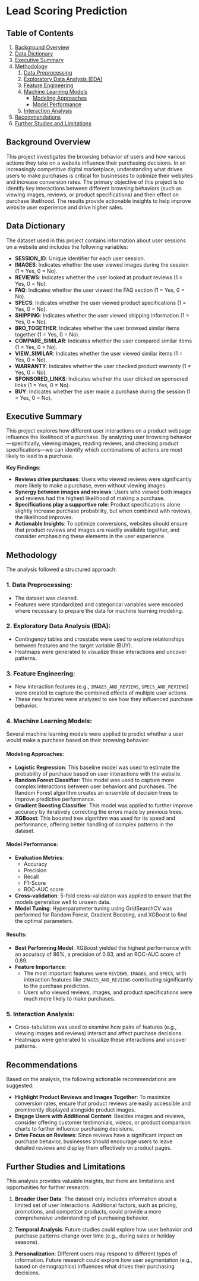 # Lead Scoring Prediction

## Table of Contents
1. [Background Overview](#background-overview)
2. [Data Dictionary](#data-dictionary)
3. [Executive Summary](#executive-summary)
4. [Methodology](#methodology)
   1. [Data Preprocessing](#1-data-preprocessing)
   2. [Exploratory Data Analysis (EDA)](#2-exploratory-data-analysis-eda)
   3. [Feature Engineering](#3-feature-engineering)
   4. [Machine Learning Models](#4-machine-learning-models)
      - [Modeling Approaches](#modeling-approaches)
      - [Model Performance](#model-performance)
   5. [Interaction Analysis](#5-interaction-analysis)
5. [Recommendations](#recommendations)
6. [Further Studies and Limitations](#further-studies-and-limitations)

## Background Overview

This project investigates the browsing behavior of users and how various actions they take on a website influence their purchasing decisions. In an increasingly competitive digital marketplace, understanding what drives users to make purchases is critical for businesses to optimize their websites and increase conversion rates. The primary objective of this project is to identify key interactions between different browsing behaviors (such as viewing images, reviews, or product specifications) and their effect on purchase likelihood. The results provide actionable insights to help improve website user experience and drive higher sales.

## Data Dictionary

The dataset used in this project contains information about user sessions on a website and includes the following variables:

- **SESSION_ID**: Unique identifier for each user session.
- **IMAGES**: Indicates whether the user viewed images during the session (1 = Yes, 0 = No).
- **REVIEWS**: Indicates whether the user looked at product reviews (1 = Yes, 0 = No).
- **FAQ**: Indicates whether the user viewed the FAQ section (1 = Yes, 0 = No).
- **SPECS**: Indicates whether the user viewed product specifications (1 = Yes, 0 = No).
- **SHIPPING**: Indicates whether the user viewed shipping information (1 = Yes, 0 = No).
- **BRO_TOGETHER**: Indicates whether the user browsed similar items together (1 = Yes, 0 = No).
- **COMPARE_SIMILAR**: Indicates whether the user compared similar items (1 = Yes, 0 = No).
- **VIEW_SIMILAR**: Indicates whether the user viewed similar items (1 = Yes, 0 = No).
- **WARRANTY**: Indicates whether the user checked product warranty (1 = Yes, 0 = No).
- **SPONSORED_LINKS**: Indicates whether the user clicked on sponsored links (1 = Yes, 0 = No).
- **BUY**: Indicates whether the user made a purchase during the session (1 = Yes, 0 = No).

## Executive Summary

This project explores how different user interactions on a product webpage influence the likelihood of a purchase. By analyzing user browsing behavior—specifically, viewing images, reading reviews, and checking product specifications—we can identify which combinations of actions are most likely to lead to a purchase. 

**Key Findings**:
- **Reviews drive purchases**: Users who viewed reviews were significantly more likely to make a purchase, even without viewing images.
- **Synergy between images and reviews**: Users who viewed both images and reviews had the highest likelihood of making a purchase.
- **Specifications play a supportive role**: Product specifications alone slightly increase purchase probability, but when combined with reviews, the likelihood improves.
- **Actionable Insights**: To optimize conversions, websites should ensure that product reviews and images are readily available together, and consider emphasizing these elements in the user experience.

## Methodology

The analysis followed a structured approach:

### 1. **Data Preprocessing**:
   - The dataset was cleaned.
   - Features were standardized and categorical variables were encoded where necessary to prepare the data for machine learning modeling.

### 2. **Exploratory Data Analysis (EDA)**:
   - Contingency tables and crosstabs were used to explore relationships between features and the target variable (BUY).
   - Heatmaps were generated to visualize these interactions and uncover patterns.

### 3. **Feature Engineering**:
   - New interaction features (e.g., `IMAGES_AND_REVIEWS`, `SPECS_AND_REVIEWS`) were created to capture the combined effects of multiple user actions.
   - These new features were analyzed to see how they influenced purchase behavior.

### 4. **Machine Learning Models**:

   Several machine learning models were applied to predict whether a user would make a purchase based on their browsing behavior:

   #### **Modeling Approaches**:
   - **Logistic Regression**: This baseline model was used to estimate the probability of purchase based on user interactions with the website.
   - **Random Forest Classifier**: This model was used to capture more complex interactions between user behaviors and purchases. The Random Forest algorithm creates an ensemble of decision trees to improve predictive performance.
   - **Gradient Boosting Classifier**: This model was applied to further improve accuracy by iteratively correcting the errors made by previous trees.
   - **XGBoost**: This boosted tree algorithm was used for its speed and performance, offering better handling of complex patterns in the dataset.

   #### **Model Performance**:
   - **Evaluation Metrics**: 
     - Accuracy
     - Precision
     - Recall
     - F1-Score
     - ROC-AUC score
   - **Cross-validation**: 5-fold cross-validation was applied to ensure that the models generalize well to unseen data.
   - **Model Tuning**: Hyperparameter tuning using GridSearchCV was performed for Random Forest, Gradient Boosting, and XGBoost to find the optimal parameters.
   
   #### **Results**:
   - **Best Performing Model**: XGBoost yielded the highest performance with an accuracy of 86%, a precision of 0.83, and an ROC-AUC score of 0.89.
   - **Feature Importance**: 
     - The most important features were `REVIEWS`, `IMAGES`, and `SPECS`, with interaction features like `IMAGES_AND_REVIEWS` contributing significantly to the purchase prediction.
     - Users who viewed reviews, images, and product specifications were much more likely to make purchases.

### 5. **Interaction Analysis**:
   - Cross-tabulation was used to examine how pairs of features (e.g., viewing images and reviews) interact and affect purchase decisions.
   - Heatmaps were generated to visualize these interactions and uncover patterns.

## Recommendations

Based on the analysis, the following actionable recommendations are suggested:

- **Highlight Product Reviews and Images Together**: To maximize conversion rates, ensure that product reviews are easily accessible and prominently displayed alongside product images. 
- **Engage Users with Additional Content**: Besides images and reviews, consider offering customer testimonials, videos, or product comparison charts to further influence purchasing decisions.
- **Drive Focus on Reviews**: Since reviews have a significant impact on purchase behavior, businesses should encourage users to leave detailed reviews and display them effectively on product pages.

## Further Studies and Limitations

This analysis provides valuable insights, but there are limitations and opportunities for further research:

1. **Broader User Data**: The dataset only includes information about a limited set of user interactions. Additional factors, such as pricing, promotions, and competitor products, could provide a more comprehensive understanding of purchasing behavior.
   
2. **Temporal Analysis**: Future studies could explore how user behavior and purchase patterns change over time (e.g., during sales or holiday seasons).

3. **Personalization**: Different users may respond to different types of information. Future research could explore how user segmentation (e.g., based on demographics) influences what drives their purchasing decisions.
